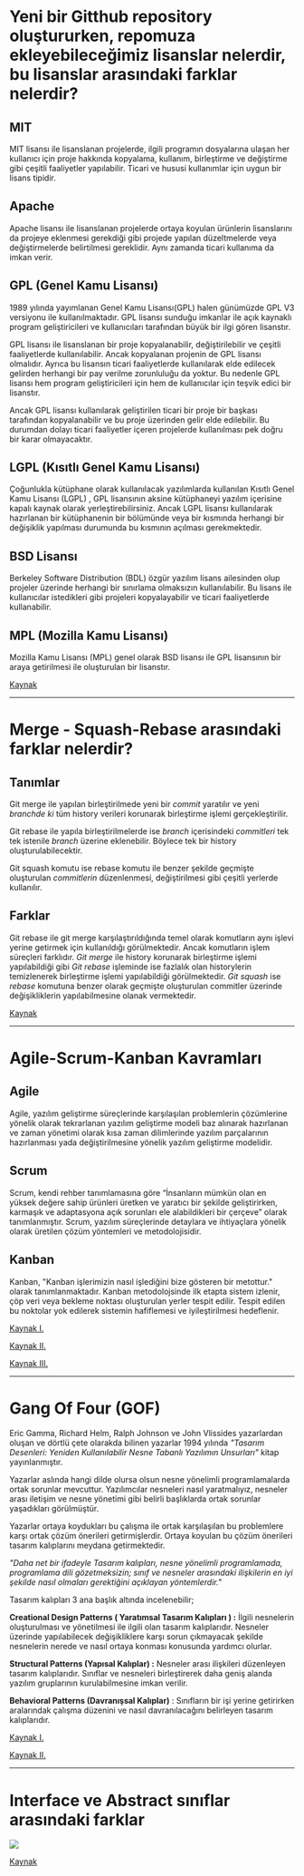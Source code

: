 # **Yeni bir Gitthub repository oluştururken, repomuza ekleyebileceğimiz lisanslar nelerdir, bu lisanslar arasındaki farklar nelerdir?**

## **MIT**

MIT lisansı ile lisanslanan projelerde, ilgili programın dosyalarına ulaşan her kullanıcı için proje hakkında kopyalama, kullanım, birleştirme ve değiştirme gibi çeşitli faaliyetler yapılabilir. Ticari ve hususi kullanımlar için uygun bir lisans tipidir.

## **Apache**

Apache lisansı ile lisanslanan projelerde ortaya koyulan ürünlerin lisanslarını da projeye eklenmesi gerekdiği gibi projede yapılan düzeltmelerde veya değiştirmelerde belirtilmesi gereklidir. Aynı zamanda ticari kullanıma da imkan verir.

## GPL (Genel Kamu Lisansı)

1989 yılında yayımlanan Genel Kamu Lisansı(GPL) halen günümüzde GPL V3 versiyonu ile kullanılmaktadır. GPL lisansı sunduğu imkanlar ile açık kaynaklı program geliştiricileri ve kullanıcıları tarafından büyük bir ilgi gören lisanstır. 

GPL lisansı ile lisanslanan bir proje kopyalanabilir, değiştirilebilir ve çeşitli faaliyetlerde kullanılabilir. Ancak kopyalanan projenin de GPL lisansı olmalıdır. Ayrıca bu lisansın ticari faaliyetlerde  kullanılarak elde edilecek gelirden herhangi bir pay verilme zorunluluğu da yoktur. Bu nedenle GPL lisansı hem program geliştiricileri için hem de kullanıcılar için teşvik edici bir lisanstır.

Ancak GPL lisansı kullanılarak geliştirilen ticari bir proje bir başkası tarafından kopyalanabilir ve bu proje üzerinden gelir elde edilebilir. Bu durumdan dolayı ticari faaliyetler içeren projelerde kullanılması pek doğru bir karar olmayacaktır.

## LGPL (Kısıtlı Genel Kamu Lisansı)

Çoğunlukla kütüphane olarak kullanılacak yazılımlarda kullanılan Kısıtlı Genel Kamu Lisansı (LGPL)   , GPL lisansının aksine kütüphaneyi yazılım içerisine kapalı kaynak olarak yerleştirebilirsiniz. Ancak LGPL lisansı kullanılarak hazırlanan bir kütüphanenin bir bölümünde veya bir kısmında herhangi bir değişiklik yapılması durumunda bu kısmının açılması gerekmektedir.

## BSD Lisansı

Berkeley Software Distribution (BDL) özgür yazılım lisans ailesinden olup projeler üzerinde herhangi bir sınırlama olmaksızın kullanılabilir. Bu lisans ile kullanıcılar istedikleri gibi projeleri kopyalayabilir ve ticari faaliyetlerde kullanabilir.

## MPL (Mozilla Kamu Lisansı)

Mozilla Kamu Lisansı (MPL) genel olarak BSD lisansı ile GPL lisansının bir araya getirilmesi ile oluşturulan bir lisanstır.

[Kaynak](https://medium.com/@AntriKod/%C3%B6zg%C3%BCr-yaz%C4%B1l%C4%B1m-lisanslar%C4%B1-%C3%BCzerine-c28e66c2b6ef)

---------------------------------------------------------------------------------------

# Merge - Squash-Rebase arasındaki farklar nelerdir?

## Tanımlar

Git merge ile yapılan birleştirilmede yeni bir *commit* yaratılır ve yeni *branchde ki* tüm history verileri korunarak birleştirme işlemi gerçekleştirilir.

Git rebase ile yapıla birleştirilmelerde ise *branch* içerisindeki *commitleri* tek tek istenile *branch* üzerine eklenebilir. Böylece tek bir history oluşturulabilecektir.

     

Git squash komutu ise rebase komutu ile benzer şekilde geçmişte oluşturulan *commitlerin* düzenlenmesi, değiştirilmesi gibi çeşitli yerlerde kullanılır.

  

## Farklar

 Git rebase ile git merge karşılaştırıldığında temel olarak komutların aynı işlevi yerine getirmek için kullanıldığı görülmektedir. Ancak komutların işlem süreçleri farklıdır. *Git merge* ile history korunarak birleştirme işlemi yapılabildiği gibi *Git rebase* işleminde ise fazlalık olan historylerin temizlenerek birleştirme işlemi yapılabildiği görülmektedir. *Git squash* ise *rebase* komutuna benzer olarak geçmişte oluşturulan commitler üzerinde değişikliklerin yapılabilmesine olanak vermektedir.

[Kaynak](https://medium.com/neyasistechnology/git-rebase-squash-ile-ge%C3%A7mi%C5%9Fi-yeniden-d%C3%BCzenlemek-9de36441f947)

--------------------------------------------------------------------------------------------------------------------------

# Agile-Scrum-Kanban Kavramları

## Agile

Agile, yazılım geliştirme süreçlerinde karşılaşılan problemlerin çözümlerine yönelik olarak tekrarlanan yazılım geliştirme modeli baz alınarak hazırlanan ve zaman yönetimi olarak kısa zaman dilimlerinde yazılım parçalarının hazırlanması yada değiştirilmesine yönelik yazılım geliştirme modelidir.

## Scrum

Scrum, kendi rehber tanımlamasına göre “İnsanların mümkün olan en yüksek değere sahip ürünleri üretken ve yaratıcı bir şekilde geliştirirken, karmaşık ve adaptasyona açık sorunları ele alabildikleri bir çerçeve” olarak tanımlanmıştır. Scrum, yazılım süreçlerinde detaylara ve ihtiyaçlara yönelik olarak üretilen çözüm yöntemleri ve metodolojisidir.

## Kanban

Kanban, "Kanban işlerimizin nasıl işlediğini bize gösteren bir metottur." olarak tanımlanmaktadır.  Kanban metodolojsinde ilk etapta sistem izlenir, çöp veri veya bekleme noktası oluşturulan yerler tespit edilir. Tespit edilen bu noktolar yok edilerek sistemin hafiflemesi ve iyileştirilmesi hedeflenir.

[Kaynak I.](https://medium.com/@PeopleBox/agile-nedir-scrum-nedir-ba%C5%9Far%C4%B1l%C4%B1-proje-y%C3%B6netimi-y%C3%B6ntemleri-nelerdir-64c4ae723496)

[Kaynak II.](https://www.donusumdanismanlik.com/kanban-nedir-uygulama-rehberi/)

[Kaynak III.](https://www.acmagile.com/kanban-nedir/)

-------------------------------------------------------------------------------------------------------------------------

# Gang Of Four (GOF)

Eric Gamma, Richard Helm, Ralph Johnson ve John Vlissides yazarlardan oluşan ve dörtlü çete olarakda bilinen yazarlar 1994 yılında *"Tasarım Desenleri: Yeniden Kullanılabilir Nesne Tabanlı Yazılımın Unsurları"* kitap yayınlanmıştır. 

Yazarlar aslında hangi dilde olursa olsun nesne yönelimli programlamalarda ortak sorunlar mevcuttur. Yazılımcılar nesneleri nasıl yaratmalıyız, nesneler arası iletişim ve nesne yönetimi gibi belirli başlıklarda ortak sorunlar yaşadıkları görülmüştür.

Yazarlar ortaya koydukları bu çalışma ile ortak karşılaşılan bu problemlere karşı ortak çözüm önerileri getirmişlerdir. Ortaya koyulan bu çözüm önerileri tasarım kalıplarını meydana getirmektedir.

*"Daha net bir ifadeyle Tasarım kalıpları, nesne yönelimli programlamada, programlama dili gözetmeksizin; sınıf ve nesneler arasındaki ilişkilerin en iyi şekilde nasıl olmaları gerektiğini açıklayan yöntemlerdir."*

Tasarım kalıpları 3 ana başlık altında incelenebilir;

**Creational Design Patterns ( Yaratımsal Tasarım Kalıpları ) :** İlgili nesnelerin oluşturulması ve yönetilmesi ile ilgili olan tasarım kalıplarıdır. Nesneler üzerinde yapılabilecek değişikliklere karşı sorun çıkmayacak şekilde nesnelerin nerede ve nasıl ortaya konması konusunda yardımcı olurlar.

**Structural Patterns (Yapısal Kalıplar) :** Nesneler arası ilişkileri düzenleyen tasarım kalıplarıdır. Sınıflar ve nesneleri birleştirerek daha geniş alanda yazılım gruplarının kurulabilmesine imkan verilir.

**Behavioral Patterns (Davranışsal Kalıplar)** : Sınıfların bir işi yerine getirirken aralarındak çalışma düzenini ve nasıl davranılacağını belirleyen tasarım kalıplarıdır.

[Kaynak I.](https://deryacakmak.medium.com/tasar%C4%B1m-kal%C4%B1plar%C4%B1-nelerdir-cd216ba47921)

[Kaynak II.](https://en.wikipedia.org/wiki/Design_Patterns)

------------------------------------------------------------------------------

#    Interface ve Abstract sınıflar arasındaki farklar

![](https://hizliresim.com/ygSg69)

[Kaynak](https://medium.com/software-development-turkey/abstract-class-ve-interface-aras%C4%B1ndaki-farklar-nelerdir-3c0a4f956eba)
